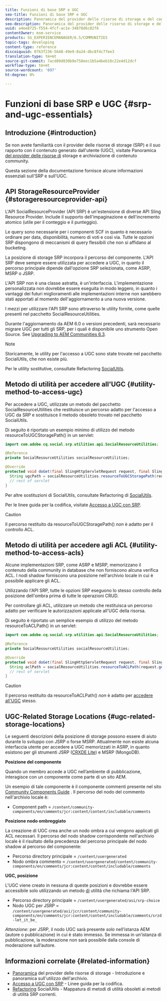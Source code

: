 ```yaml
---
title: Funzioni di base SRP e UGC
seo-title: Funzioni di base SRP e UGC
description: Panoramica del provider delle risorse di storage e del contenuto generato dall’utente
seo-description: Panoramica del provider delle risorse di storage e del contenuto generato dall’utente
uuid: a4ee8725-f554-4fcf-ac1e-34878d6c02f8
contentOwner: msm-service
products: SG_EXPERIENCEMANAGER/6.5/COMMUNITIES
topic-tags: developing
content-type: reference
discoiquuid: 0763f236-5648-49e9-8a24-dbc8f4c77ee3
translation-type: tm+mt
source-git-commit: 7acd89d830b9e758eec1b5a4beb18c22e4d12dcf
workflow-type: tm+mt
source-wordcount: '697'
ht-degree: 0%

---
```



# Funzioni di base SRP e UGC {#srp-and-ugc-essentials}

## Introduzione {#introduction}

Se non avete familiarità con il provider delle risorse di storage (SRP) e il suo rapporto con il contenuto generato dall&#39;utente (UGC), visitate Panoramica [del provider delle risorse di](working-with-srp.md) storage e archiviazione di contenuto [](srp.md)community.

Questa sezione della documentazione fornisce alcune informazioni essenziali sull&#39;SRP e sull&#39;UGC.

## API StorageResourceProvider {#storageresourceprovider-api}

L&#39;API SocialResourceProvider (API SRP) è un&#39;estensione di diverse API Sling Resource Provider. Include il supporto dell&#39;impaginazione e dell&#39;incremento atomico (utile per il conteggio e il punteggio).

Le query sono necessarie per i componenti SCF in quanto è necessario ordinare per data, disponibilità, numero di voti e così via. Tutte le opzioni SRP dispongono di meccanismi di query flessibili che non si affidano al bucketing.

La posizione di storage SRP incorpora il percorso del componente. L&#39;API SRP deve sempre essere utilizzata per accedere a UGC, in quanto il percorso principale dipende dall&#39;opzione SRP selezionata, come ASRP, MSRP o JSRP.

L&#39;API SRP non è una classe astratta, è un&#39;interfaccia. L&#39;implementazione personalizzata non dovrebbe essere eseguita in modo leggero, in quanto i vantaggi dei futuri miglioramenti alle implementazioni interne non sarebbero stati apportati al momento dell&#39;aggiornamento a una nuova versione.

I mezzi per utilizzare l&#39;API SRP sono attraverso le utility fornite, come quelle presenti nel pacchetto SocialResourceUtilities.

Durante l&#39;aggiornamento da AEM 6.0 o versioni precedenti, sarà necessario migrare UGC per tutti gli SRP, per i quali è disponibile uno strumento Open Source. See [Upgrading to AEM Communities 6.3](upgrade.md).

>[!NOTE]
>
>Storicamente, le utility per l&#39;accesso a UGC sono state trovate nel pacchetto SocialUtils, che non esiste più.
>
>Per le utility sostitutive, consultate Refactoring [SocialUtils](socialutils.md).


## Metodo di utilità per accedere all&#39;UGC {#utility-method-to-access-ugc}

Per accedere a UGC, utilizzate un metodo del pacchetto SocialResourceUtilities che restituisce un percorso adatto per l&#39;accesso a UGC da SRP e sostituisce il metodo obsoleto trovato nel pacchetto SocialUtils.

Di seguito è riportato un esempio minimo di utilizzo del metodo resourceToUGCStoragePath() in un servlet:

```java
import com.adobe.cq.social.srp.utilities.api.SocialResourceUtilities;

@Reference
private SocialResourceUtilities socialResourceUtilities;

@Override
protected void doGet(final SlingHttpServletRequest request, final SlingHttpServletResponse response) throws ServletException, IOException {
  String ugcPath = socialResourceUtilities.resourceToUGCStoragePath(request.getResource());
  // rest of servlet
}
```

Per altre sostituzioni di SocialUtils, consultate Refactoring di [SocialUtils](socialutils.md).

Per le linee guida per la codifica, visitate [Accesso a UGC con SRP](accessing-ugc-with-srp.md).

>[!CAUTION]
>
>Il percorso restituito da resourceToUGCStoragePath() *non* è adatto per il controllo [](srp.md#for-access-control-acls)ACL.


## Metodo di utilità per accedere agli ACL {#utility-method-to-access-acls}

Alcune implementazioni SRP, come ASRP e MSRP, memorizzano il contenuto della community in database che non forniscono alcuna verifica ACL. I nodi shadow forniscono una posizione nell&#39;archivio locale in cui è possibile applicare gli ACL.

Utilizzando l&#39;API SRP, tutte le opzioni SRP eseguono lo stesso controllo della posizione dell&#39;ombra prima di tutte le operazioni CRUD.

Per controllare gli ACL, utilizzare un metodo che restituisca un percorso adatto per verificare le autorizzazioni applicate all&#39;UGC della risorsa.

Di seguito è riportato un semplice esempio di utilizzo del metodo resourceToACLPath() in un servlet:

```java
import com.adobe.cq.social.srp.utilities.api.SocialResourceUtilities;

@Reference
private SocialResourceUtilities socialResourceUtilities;

@Override
protected void doGet(final SlingHttpServletRequest request, final SlingHttpServletResponse response) throws ServletException, IOException {
  String aclPath = socialResourceUtilities.resourceToACLPath(request.getResource());
  // rest of servlet
}
```

>[!CAUTION]
>
>Il percorso restituito da resourceToACLPath() *non* è adatto per [accedere all&#39;UGC](#utility-method-to-access-acls) stesso.


## UGC-Related Storage Locations {#ugc-related-storage-locations}

Le seguenti descrizioni della posizione di storage possono essere di aiuto durante lo sviluppo con JSRP o forse MSRP. Attualmente non esiste alcuna interfaccia utente per accedere a UGC memorizzati in ASRP, in quanto esistono per gli strumenti JSRP ([CRXDE Lite](../../help/sites-developing/developing-with-crxde-lite.md)) e MSRP (MongoDB).

**Posizione del componente**

Quando un membro accede a UGC nell’ambiente di pubblicazione, interagisce con un componente come parte di un sito AEM.

Un esempio di tale componente è il componente [](http://localhost:4502/content/community-components/en/comments.html) commenti presente nel sito [Community Components Guide](components-guide.md) . Il percorso del nodo del commento nell&#39;archivio locale è:

* Component path = `/content/community-components/en/comments/jcr:content/content/includable/comments`

**Posizione nodo ombreggiato**

La creazione di UGC crea anche un nodo [](srp.md#about-shadow-nodes-in-jcr) ombra a cui vengono applicati gli ACL necessari. Il percorso del nodo shadow corrispondente nell&#39;archivio locale è il risultato della precedenza del percorso principale del nodo shadow al percorso del componente:

* Percorso directory principale = `/content/usergenerated`
* Nodo ombra commento = `/content/usergenerated/content/community-components/en/comments/jcr:content/content/includable/comments`

**UGC, posizione**

L&#39;UGC viene creato in nessuna di queste posizioni e dovrebbe essere accessibile solo utilizzando un metodo [di](#utility-method-to-access-ugc) utilità che richiama l&#39;API SRP.

* Percorso directory principale = `/content/usergenerated/asi/srp-choice`
* Nodo UGC per JSRP = `/content/usergenerated/asi/jcr/content/community-components/en/comments/jcr:content/content/includable/comments/srzd-let_it_be_`

*Attenzione*: per JSRP, il nodo UGC sarà presente *solo* nell’istanza AEM (autore o pubblicazione) in cui è stato immesso. Se immessa in un’istanza di pubblicazione, la moderazione non sarà possibile dalla console di moderazione sull’autore.

## Informazioni correlate {#related-information}

* [Panoramica](srp.md) del provider delle risorse di storage - Introduzione e panoramica sull&#39;utilizzo dell&#39;archivio.
* [Accesso a UGC con SRP](accessing-ugc-with-srp.md) - Linee guida per la codifica.
* [Refactoring](socialutils.md) SocialUtils - Mappatura di metodi di utilità obsoleti ai metodi di utilità SRP correnti.

